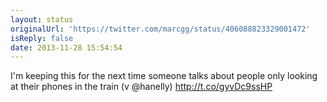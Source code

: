 ```yaml
---
layout: status
originalUrl: 'https://twitter.com/marcgg/status/406088823329001472'
isReply: false
date: 2013-11-28 15:54:54
---
```


I'm keeping this for the next time someone talks about people only looking at their phones in the train (v @hanelly) http://t.co/gyvDc9ssHP
